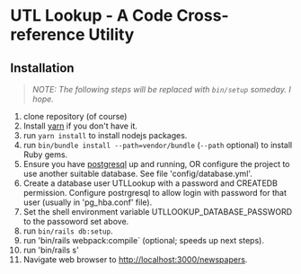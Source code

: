 # UTL Lookup - A Code Cross-reference Utility

## Installation

> *NOTE: The following steps will be replaced with `bin/setup` someday. I hope.*

1. clone repository (of course)
1. Install [yarn](https://yarnpkg.com/en/) if you don't have it.
1. run `yarn install` to install nodejs packages.
1. run `bin/bundle install --path=vendor/bundle` (`--path` optional) to install Ruby gems.
1. Ensure you have [postgresql](https://www.postgresql.org/) up and running, OR configure
the project to use another suitable database. See file 'config/database.yml'.
1. Create a database user UTLLookup with a password and CREATEDB permission. Configure postrgresql to allow login with password for that user (usually in 'pg_hba.conf' file).
1. Set the shell environment variable UTLLOOKUP_DATABASE_PASSWORD to the passoword set above.
1. run `bin/rails db:setup`.
1. run 'bin/rails webpack:compile` (optional; speeds up next steps).
1. run 'bin/rails s'
1. Navigate web browser to [http://localhost:3000/newspapers](http://localhost:3000/newspapers).
